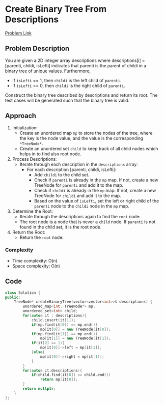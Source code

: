# Create Binary Tree From Descriptions
[Problem Link](https://leetcode.com/problems/create-binary-tree-from-descriptions/description/)

## Problem Description

You are given a 2D integer array descriptions where descriptions[i] = [parenti, childi, isLefti] indicates that parenti is the parent of childi in a binary tree of unique values. Furthermore,

- If `isLefti` == 1, then `childi` is the left child of `parenti`.
- If `isLefti` == 0, then `childi` is the right child of `parenti`.

Construct the binary tree described by descriptions and return its root.
The test cases will be generated such that the binary tree is valid.

## Approach

1. Initialization:
    - Create an unordered map `mp` to store the nodes of the tree, where the key is the node value, and the value is the corresponding `*TreeNode*`.
    - Create an unordered set `child` to keep track of all child nodes which helps in to find also root node.
2. Process Descriptions:
    - Iterate through each description in the `descriptions` array:
        - For each description [parenti, childi, isLefti]:
            - Add `childi` to the child set.
            - Check if `parenti` is already in the `mp` map. If not, create a new TreeNode for `parenti` and add it to the map.
            - Check if `childi` is already in the `mp` map. If not, create a new TreeNode for `childi` and add it to the map.
            - Based on the value of `isLefti`, set the left or right child of the `parenti` node to the `childi` node in the `mp` map.
3. Determine the Root:
    - Iterate through the descriptions again to find the `root` node:
    - The root node is a node that is never a `child` node. If `parenti` is not found in the child set, it is the root node.
4. Return the Root:
    - Return the `root` node.
    

### Complexity

- Time complexity: O(n)
- Space complexity: O(n)

## Code

```cpp
class Solution {
public:
    TreeNode* createBinaryTree(vector<vector<int>>& descriptions) {
        unordered_map<int, TreeNode*> mp;
        unordered_set<int> child;
        for(auto& it : descriptions){
            child.insert(it[1]);
            if(mp.find(it[0]) == mp.end())
                mp[it[0]] = new TreeNode(it[0]);
            if(mp.find(it[1]) == mp.end())
                mp[it[1]] = new TreeNode(it[1]);
            if(it[2] == 1){
                mp[it[0]]->left = mp[it[1]];
            }else{
                mp[it[0]]->right = mp[it[1]];
            }
        }
        for(auto& it:descriptions){
            if(child.find(it[0]) == child.end())
                return mp[it[0]];
        }
        return nullptr;
    }
};